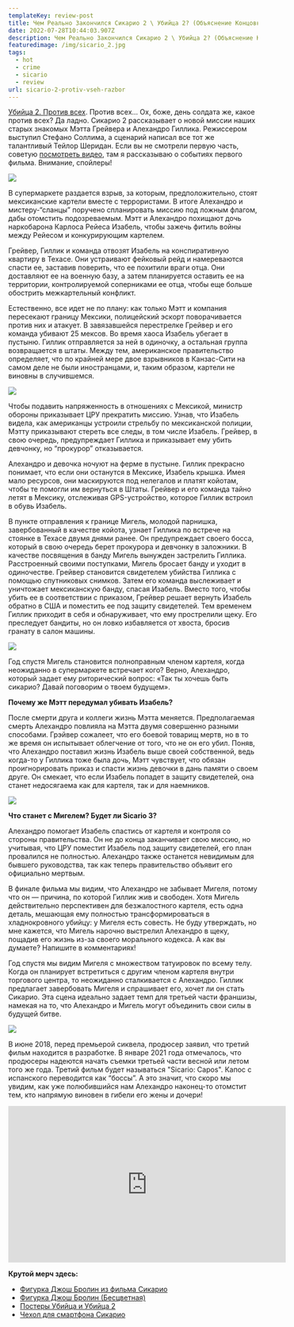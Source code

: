 ```yaml
---
templateKey: review-post
title: Чем Реально Закончился Сикарио 2 \ Убийца 2? (Объяснение Концовки)
date: 2022-07-28T10:44:03.907Z
description: Чем Реально Закончился Сикарио 2 \ Убийца 2? (Объяснение Концовки)
featuredimage: /img/sicario_2.jpg
tags:
  - hot
  - crime
  - sicario
  - review
url: sicario-2-protiv-vseh-razbor
---
```

[Убийца 2. Против всех](https://youtu.be/EhsCuU5Yqw0). Против всех… Ох, боже, день солдата же, какое против всех? Да ладно. Сикарио 2 рассказывает о новой миссии наших старых знакомых Мэтта Грейвера и Алехандро Гиллика. Режиссером выступил Стефано Соллима, а сценарий написал все тот же талантливый Тейлор Шеридан. Если вы не смотрели первую часть, советую [посмотреть видео](https://youtu.be/lBcJ7T8KmjY), там я рассказываю о событиях первого фильма. Внимание, спойлеры!

![](/img/015.jpg)

В супермаркете раздается взрыв, за которым, предположительно, стоят мексиканские картели вместе с террористами. В итоге Алехандро и мистеру-“сланцы” поручено спланировать миссию под ложным флагом, дабы отомстить подозреваемым. Мэтт и Алехандро похищают дочь наркобарона Карлоса Рейеса Изабель, чтобы зажечь фитиль войны между Рейесом и конкурирующим картелем.

Грейвер, Гиллик и команда отвозят Изабель на конспиративную квартиру в Техасе. Они устраивают фейковый рейд и намереваются спасти ее, заставив поверить, что ее похитили враги отца. Они доставляют ее на военную базу, а затем планируется оставить ее на территории, контролируемой соперниками ее отца, чтобы еще больше обострить межкартельный конфликт.

Естественно, все идет не по плану: как только Мэтт и компания пересекают границу Мексики, полицейский эскорт поворачивается против них и атакует. В завязавшейся перестрелке Грейвер и его команда убивают 25 мексов. Во время хаоса Изабель убегает в пустыню. Гиллик отправляется за ней в одиночку, а остальная группа возвращается в штаты. Между тем, американское правительство определяет, что по крайней мере двое взрывников в Канзас-Сити на самом деле не были иностранцами, и, таким образом, картели не виновны в случившемся.

![](/img/019.jpg)

Чтобы подавить напряженность в отношениях с Мексикой, министр обороны приказывает ЦРУ прекратить миссию. Узнав, что Изабель видела, как американцы устроили стрельбу  по мексиканской полиции, Мэтту приказывают стереть все следы, в том числе Изабель. Грейвер, в свою очередь, предупреждает Гиллика и приказывает ему убить девчонку, но “прокурор” отказывается.

Алехандро и девочка ночуют на ферме в пустыне. Гиллик прекрасно понимает, что если они останутся в Мексике, Изабель крышка. Имея мало ресурсов, они маскируются под нелегалов и платят койотам, чтобы те помогли им вернуться в Штаты. Грейвер и его команда тайно летят в Мексику, отслеживая GPS-устройство, которое Гиллик встроил в обувь Изабель.

В пункте отправления к границе Мигель, молодой парнишка, завербованный в качестве койота, узнает Гиллика по встрече на стоянке в Техасе двумя днями ранее. Он предупреждает своего босса, который в свою очередь берет прокурора и девчонку в заложники. В качестве посвящения в банду Мигель вынужден застрелить Гиллика. Расстроенный своими поступками, Мигель бросает банду и уходит в одиночестве. Грейвер становится свидетелем убийства Гиллика с помощью спутниковых снимков. Затем его команда выслеживает и уничтожает мексиканскую банду, спасая Изабель. Вместо того, чтобы убить ее в соответствии с приказом, Грейвер решает вернуть Изабель обратно в США и поместить ее под защиту свидетелей. Тем временем Гиллик приходит в себя и обнаруживает, что ему прострелили щеку. Его преследует бандиты, но он ловко избавляется от хвоста, бросив гранату в салон машины.

![](/img/013.jpg)

Год спустя Мигель становится полноправным членом картеля, когда неожиданно в супермаркете встречает кого? Верно, Алехандро, который задает ему риторический вопрос: «Так ты хочешь быть сикарио? Давай поговорим о твоем будущем».

**Почему же Мэтт передумал убивать Изабель?**

После смерти друга и коллеги жизнь Мэтта меняется. Предполагаемая смерть Алехандро повлияла на Мэтта двумя совершенно разными способами. Грэйвер сожалеет, что его боевой товарищ мертв, но в то же время он испытывает облегчение от того, что не он его убил. Поняв, что Алехандро поставил жизнь Изабель выше своей собственной, ведь когда-то у Гиллика тоже была дочь, Мэтт чувствует, что обязан проигнорировать приказ и спасти жизнь девочки в дань памяти о своем друге. Он смекает, что если Изабель попадет в защиту свидетелей, она станет недосягаема как для картеля, так и для наемников.

![](/img/020.jpg)

**Что станет с Мигелем? Будет ли Sicario 3?**

Алехандро помогает Изабель спастись от картеля и контроля со стороны правительства. Он не до конца заканчивает свою миссию, но учитывая, что ЦРУ поместит Изабель под защиту свидетелей, его план провалился не полностью. Алехандро также останется невидимым для бывшего руководства, так как теперь правительство объявит его официально мертвым.

В финале фильма мы видим, что Алехандро не забывает Мигеля, потому что он — причина, по которой Гиллик жив и свободен. Хотя Мигель действительно перспективен для безжалостного картеля, есть одна деталь, мешающая ему полностью трансформироваться в хладнокровного убийцу: у Мигеля есть совесть. Не буду утверждать, но мне кажется, что Мигель нарочно выстрелил Алехандро в щеку, пощадив его жизнь из-за своего морального кодекса. А как вы думаете? Напишите в комментариях!

Год спустя мы видим Мигеля с множеством татуировок по всему телу. Когда он планирует встретиться с другим членом картеля внутри торгового центра, то неожиданно сталкивается с Алехандро. Гиллик предлагает завербовать Мигеля и спрашивает его, хочет ли он стать Сикарио. Эта сцена идеально задает темп для третьей части франшизы, намекая на то, что Алехандро и Мигель могут объединить свои силы в будущей битве.

![](/img/027.jpg)

В июне 2018, перед премьерой сиквела, продюсер заявил, что третий фильм находится в разработке. В январе 2021 года отмечалось, что продюсеры надеются начать съемки третьей части весной или летом того же года. Третий фильм будет называться "Sicario: Capos". Капос с испанского переводится как “боссы”. А это значит, что скоро мы увидим, как уже полюбившийся нам Алехандро наконец-то отомстит тем, кто напрямую виновен в гибели его жены и дочери!

<div class="video-container"><iframe width="560" height="315" src="https://www.youtube.com/embed/EhsCuU5Yqw0" title="YouTube video player" frameborder="0" allow="accelerometer; autoplay; clipboard-write; encrypted-media; gyroscope; picture-in-picture" allowfullscreen></iframe></div>

**Крутой мерч здесь:**

* [Фигурка Джош Бролин из фильма Сикарио](http://ali.pub/5eze89)
* [Фигурка Джош Бролин (Бесцветная)](http://ali.pub/5ezedb)
* [Постеры Убийца и Убийца 2](http://ali.pub/5ezehl)
* [Чехол для смартфона Сикарио](http://ali.pub/5ezejx)